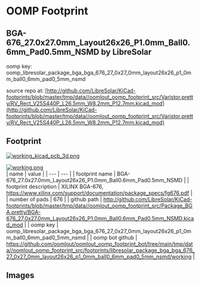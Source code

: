# OOMP Footprint  
## BGA-676_27.0x27.0mm_Layout26x26_P1.0mm_Ball0.6mm_Pad0.5mm_NSMD  by LibreSolar  
  
oomp key: oomp_libresolar_package_bga_bga_676_27_0x27_0mm_layout26x26_p1_0mm_ball0_6mm_pad0_5mm_nsmd  
  
source repo at: [http://github.com/LibreSolar/KiCad-footprints/blob/master/tmp/data//oomlout_oomp_footprint_src/Varistor.pretty/RV_Rect_V25S440P_L26.5mm_W8.2mm_P12.7mm.kicad_mod](http://github.com/LibreSolar/KiCad-footprints/blob/master/tmp/data//oomlout_oomp_footprint_src/Varistor.pretty/RV_Rect_V25S440P_L26.5mm_W8.2mm_P12.7mm.kicad_mod)  
## Footprint  
  
[![working_kicad_pcb_3d.png](working_kicad_pcb_3d_600.png)](working_kicad_pcb_3d.png)  
  
[![working.png](working_600.png)](working.png)  
| name | value | 
| --- | --- | 
| footprint name | BGA-676_27.0x27.0mm_Layout26x26_P1.0mm_Ball0.6mm_Pad0.5mm_NSMD | 
| footprint description | XILINX BGA-676, https://www.xilinx.com/support/documentation/package_specs/fg676.pdf | 
| number of pads | 676 | 
| github path | http://github.com/LibreSolar/KiCad-footprints/blob/master/tmp/data//oomlout_oomp_footprint_src/Package_BGA.pretty/BGA-676_27.0x27.0mm_Layout26x26_P1.0mm_Ball0.6mm_Pad0.5mm_NSMD.kicad_mod | 
| oomp key | oomp_libresolar_package_bga_bga_676_27_0x27_0mm_layout26x26_p1_0mm_ball0_6mm_pad0_5mm_nsmd | 
| oomp bot github | https://github.com/oomlout/oomlout_oomp_footprint_bot/tree/main/tmp/data//oomlout_oomp_footprint_src/footprints/libresolar_package_bga_bga_676_27_0x27_0mm_layout26x26_p1_0mm_ball0_6mm_pad0_5mm_nsmd/working | 
## Images  
